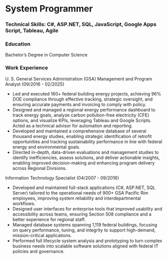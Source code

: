 # System Programmer

### Technical Skills: C#, ASP.NET, SQL, JavaScript, Google Apps Script, Tableau, Agile

### Education
Bachelor’s Degree in Computer Science

### Work Experience
U. S. General Services Administration (GSA)
Management and Program Analyst (09/2016 - 02/2025)
- Led and executed 160+ federal building energy projects, achieving 96% DOE compliance through effective tracking, strategic oversight, and ensuring accurate payments and invoicing to comply with policy.
- Designed and managed a regional energy performance dashboard to track energy goals, analyze carbon pollution-free electricity (CFE) options, and visualize KPIs, leveraging Tableau and Google Scripts. Acted as a technical advisor for automation and reporting.
- Developed and maintained a comprehensive database of several thousand energy studies, enabling strategic identification of retrofit opportunities and tracking sustainability performance in line with federal energy and environmental goals.
- Directed in-depth, data-driven evaluations and management studies to identify inefficiencies, assess solutions, and deliver actionable insights, enabling improved decision-making and enhancing program delivery across Regional Divisions.

Information Technology Specialist (04/2007 - 09/2016)
- Developed and maintained full-stack applications (C#, ASP.NET, SQL Server) tailored to the operational needs of 900+ GSA Pacific Rim employees, improving system reliability and interdepartmental workflows.
- Designed user interfaces for enterprise tools that improved usability and accessibility across teams, ensuring Section 508 compliance and a better experience for regional staff.
- Managed database systems spanning 1,119 federal buildings, focusing on query performance, tuning, and integrity to support high-demand, mission-critical applications.
- Performed full lifecycle system analysis and prototyping to turn complex business needs into scalable software solutions aligned with federal IT policies and governance.

